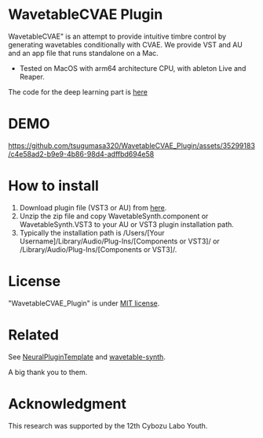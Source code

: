 # WavetableCVAE Plugin

WavetableCVAE" is an attempt to provide intuitive timbre control by generating wavetables conditionally with CVAE.
We provide VST and AU and an app file that runs standalone on a Mac.
- Tested on MacOS with arm64 architecture CPU, with ableton Live and Reaper.

The code for the deep learning part is [here](https://github.com/tsugumasa320/WavetableCVAE)

# DEMO

https://github.com/tsugumasa320/WavetableCVAE_Plugin/assets/35299183/c4e58ad2-b9e9-4b86-98d4-adffbd694e58

# How to install

1. Download plugin file (VST3 or AU) from [here](https://github.com/tsugumasa320/WavetableCVAE_Plugin/releases/tag/pre-release).
2. Unzip the zip file and copy WavetableSynth.component or WavetableSynth.VST3 to your AU or VST3 plugin installation path.
3. Typically the installation path is /Users/[Your Username]/Library/Audio/Plug-Ins/[Components or VST3]/ or /Library/Audio/Plug-Ins/[Components or VST3]/.

# License

"WavetableCVAE_Plugin" is under [MIT license](https://en.wikipedia.org/wiki/MIT_License).

# Related

See [NeuralPluginTemplate](https://github.com/cpoohee/NeuralPluginTemplate) and [wavetable-synth](https://github.com/JanWilczek/wavetable-synth).

A big thank you to them.

# Acknowledgment
This research was supported by the 12th Cybozu Labo Youth.
